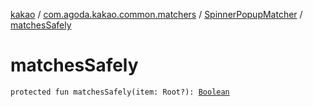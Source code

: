 [kakao](../../index.md) / [com.agoda.kakao.common.matchers](../index.md) / [SpinnerPopupMatcher](index.md) / [matchesSafely](./matches-safely.md)

# matchesSafely

`protected fun matchesSafely(item: Root?): `[`Boolean`](https://kotlinlang.org/api/latest/jvm/stdlib/kotlin/-boolean/index.html)
